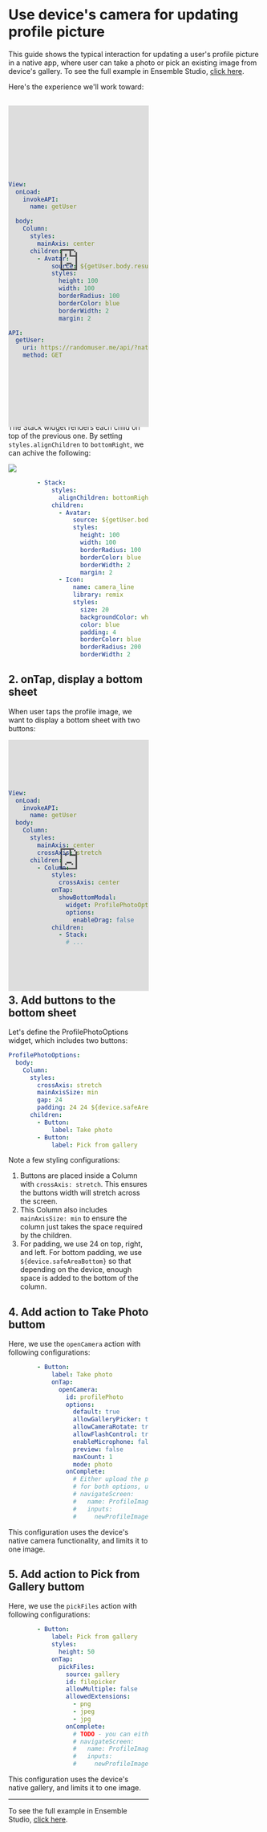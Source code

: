 # Use device's camera for updating profile picture

This guide shows the typical interaction for updating a user's profile picture in a native app, where user can take a photo or pick an existing image from device's gallery. To see the full example in Ensemble Studio, [click here](https://studio.ensembleui.com/app/nWsD5baeykm3W772kkSw/screen/P2v4AOS8w3DXfUauqi0Q).

Here's the experience we'll work toward:

<div style="position: relative; height: 640px; width: 280px"><iframe src="https://demo.arcade.software/YDZArv16EF5lLUvVjTeb?embed" title="Arcade Flow (Wed Jan 03 2024)" frameborder="0" loading="lazy" webkitallowfullscreen mozallowfullscreen allowfullscreen style="position: absolute; top: 0; left: 0; width: 100%; height: 100%;color-scheme: light;"></iframe>

## 1. Display user image with an icon

First, call the API that return's user image and pass the value to the Avatar widget. Using styles properties, we can display the avatar as a circle with a border.

```yaml
View:
  onLoad:
    invokeAPI:
      name: getUser

  body:
    Column:
      styles:
        mainAxis: center
      children:
        - Avatar:
            source: ${getUser.body.results[0].picture.large}
            styles:
              height: 100
              width: 100
              borderRadius: 100
              borderColor: blue
              borderWidth: 2
              margin: 2

API:
  getUser:
    uri: https://randomuser.me/api/?nat=us&randomapi
    method: GET
```


To display an icon on top of the avatar, we use a the Stack widget and pass these children, in this order:

1. Avatar
2. Icon

The Stack widget renders each child on top of the previous one. By setting `styles.alignChildren` to `bottomRight`, we can achive the following:

<img src="/images/profile-photo-1.png">


```yaml
        - Stack:
            styles:
              alignChildren: bottomRight
            children:
              - Avatar:
                  source: ${getUser.body.results[0].picture.large}
                  styles:
                    height: 100
                    width: 100
                    borderRadius: 100
                    borderColor: blue
                    borderWidth: 2
                    margin: 2
              - Icon:
                  name: camera_line
                  library: remix
                  styles:
                    size: 20
                    backgroundColor: white
                    color: blue
                    padding: 4
                    borderColor: blue
                    borderRadius: 200
                    borderWidth: 2
```


## 2. onTap, display a bottom sheet

When user taps the profile image, we want to display a bottom sheet with two buttons:

<div style="position: relative; height: 500px; width: 280px"><iframe src="https://demo.arcade.software/klblt8altkrLUAxoGEhi?embed" title="studio.ensembleui.com/preview/index.html?appId=nWsD5baeykm3W772kkSw&amp;screenId=P2v4AOS8w3DXfUauqi0Q&amp;showAction=false&amp;devicePreview=true&amp;instantPreview=true" frameborder="0" loading="lazy" webkitallowfullscreen mozallowfullscreen allowfullscreen style="position: absolute; top: 0; left: 0; width: 100%; height: 100%;color-scheme: light;"></iframe>

To achieve the above, first wrap the Stack widget inside a Column widget so we can add an onTop to the Column. onTap, we use `showBottomModal` action to open a bottom sheet:

```yaml
View:
  onLoad:
    invokeAPI:
      name: getUser
  body:
    Column:
      styles:
        mainAxis: center
        crossAxis: stretch
      children:
        - Column:
            styles:
              crossAxis: center
            onTap:
              showBottomModal:
                widget: ProfilePhotoOptions
                options:
                  enableDrag: false
            children:
              - Stack:
                # ...
```

Note that we're passing a widget named `ProfilePhotoOptions` to be rendered inside the bottom sheet.

## 3. Add buttons to the bottom sheet

Let's define the ProfilePhotoOptions widget, which includes two buttons:

```yaml
ProfilePhotoOptions:
  body:
    Column:
      styles:
        crossAxis: stretch
        mainAxisSize: min
        gap: 24
        padding: 24 24 ${device.safeAreaBottom} 24
      children:
        - Button:
            label: Take photo
        - Button:
            label: Pick from gallery

```

Note a few styling configurations:

1. Buttons are placed inside a Column with `crossAxis: stretch`. This ensures the buttons width will stretch across the screen.
2. This Column also includes `mainAxisSize: min` to ensure the column just takes the space required by the children.
3. For padding, we use 24 on top, right, and left. For bottom padding, we use `${device.safeAreaBottom}` so that depending on the device, enough space is added to the bottom of the column.


## 4. Add action to Take Photo buttom

Here, we use the `openCamera` action with following configurations:

```yaml
        - Button:
            label: Take photo
            onTap:
              openCamera:
                id: profilePhoto
                options:
                  default: true
                  allowGalleryPicker: true
                  allowCameraRotate: true
                  allowFlashControl: true
                  enableMicrophone: false
                  preview: false
                  maxCount: 1
                  mode: photo
                onComplete:
                  # Either upload the photo, or navigate to a screen where user can crop the photo
                  # for both options, use the id of the action to access the file: ${profilePhoto.files[0].path}
                  # navigateScreen:
                  #   name: ProfileImageCropper
                  #   inputs:
                  #     newProfileImage: ${profilePhoto.files[0].path}
```

This configuration uses the device's native camera functionality, and limits it to one image.


## 5. Add action to Pick from Gallery buttom

Here, we use the `pickFiles` action with following configurations:

```yaml
        - Button:
            label: Pick from gallery
            styles:
              height: 50
            onTap:
              pickFiles:
                source: gallery
                id: filepicker
                allowMultiple: false
                allowedExtensions:
                  - png
                  - jpeg
                  - jpg
                onComplete:
                  # TODO - you can either use the selected photo, or navigate to a screen where user can crop the photo
                  # navigateScreen:
                  #   name: ProfileImageCropper
                  #   inputs:
                  #     newProfileImage: ${filepicker.files[0].path}

```

This configuration uses the device's native gallery, and limits it to one image.

----


To see the full example in Ensemble Studio, [click here](https://studio.ensembleui.com/app/nWsD5baeykm3W772kkSw/screen/P2v4AOS8w3DXfUauqi0Q).